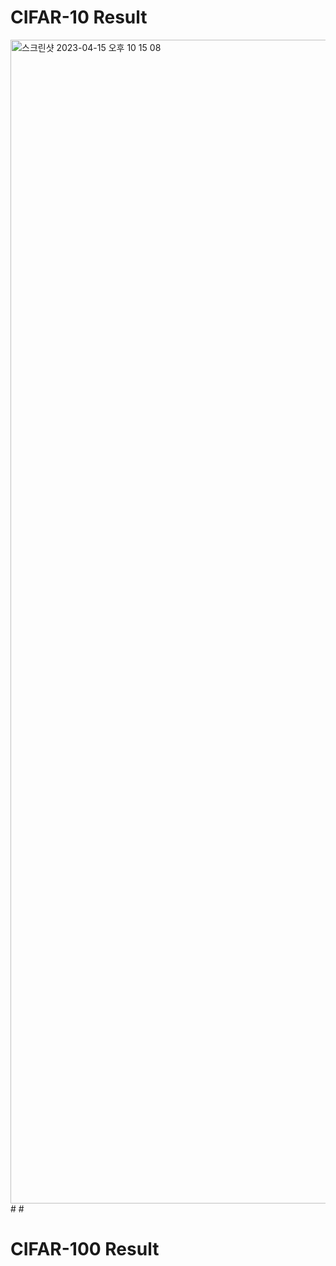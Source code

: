 # CIFAR-10 Result
<img width="1862" alt="스크린샷 2023-04-15 오후 10 15 08" src="https://user-images.githubusercontent.com/104286511/232226137-acf65e05-85b6-4026-a3f4-886b35fb7bc6.png">
#
#

# CIFAR-100 Result
